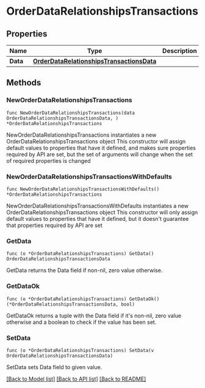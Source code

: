 # OrderDataRelationshipsTransactions

## Properties

Name | Type | Description | Notes
------------ | ------------- | ------------- | -------------
**Data** | [**OrderDataRelationshipsTransactionsData**](OrderDataRelationshipsTransactionsData.md) |  | 

## Methods

### NewOrderDataRelationshipsTransactions

`func NewOrderDataRelationshipsTransactions(data OrderDataRelationshipsTransactionsData, ) *OrderDataRelationshipsTransactions`

NewOrderDataRelationshipsTransactions instantiates a new OrderDataRelationshipsTransactions object
This constructor will assign default values to properties that have it defined,
and makes sure properties required by API are set, but the set of arguments
will change when the set of required properties is changed

### NewOrderDataRelationshipsTransactionsWithDefaults

`func NewOrderDataRelationshipsTransactionsWithDefaults() *OrderDataRelationshipsTransactions`

NewOrderDataRelationshipsTransactionsWithDefaults instantiates a new OrderDataRelationshipsTransactions object
This constructor will only assign default values to properties that have it defined,
but it doesn't guarantee that properties required by API are set

### GetData

`func (o *OrderDataRelationshipsTransactions) GetData() OrderDataRelationshipsTransactionsData`

GetData returns the Data field if non-nil, zero value otherwise.

### GetDataOk

`func (o *OrderDataRelationshipsTransactions) GetDataOk() (*OrderDataRelationshipsTransactionsData, bool)`

GetDataOk returns a tuple with the Data field if it's non-nil, zero value otherwise
and a boolean to check if the value has been set.

### SetData

`func (o *OrderDataRelationshipsTransactions) SetData(v OrderDataRelationshipsTransactionsData)`

SetData sets Data field to given value.



[[Back to Model list]](../README.md#documentation-for-models) [[Back to API list]](../README.md#documentation-for-api-endpoints) [[Back to README]](../README.md)


